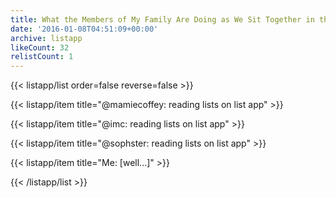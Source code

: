 ```yaml
---
title: What the Members of My Family Are Doing as We Sit Together in the Family Room
date: '2016-01-08T04:51:09+00:00'
archive: listapp
likeCount: 32
relistCount: 1
---
```



{{< listapp/list order=false reverse=false >}}

   {{< listapp/item title="@mamiecoffey: reading lists on list app" >}}

   {{< listapp/item title="@imc: reading lists on list app" >}}

   {{< listapp/item title="@sophster: reading lists on list app" >}}

   {{< listapp/item title="Me: [well...]" >}}

{{< /listapp/list >}}
